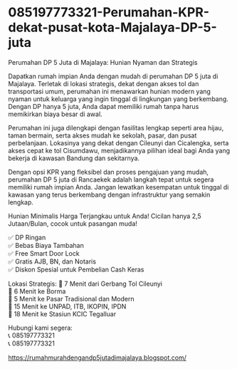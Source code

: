 # 085197773321-Perumahan-KPR-dekat-pusat-kota-Majalaya-DP-5-juta
Perumahan DP 5 Juta di Majalaya: Hunian Nyaman dan Strategis

Dapatkan rumah impian Anda dengan mudah di perumahan DP 5 juta di Majalaya. Terletak di lokasi strategis, dekat dengan akses tol dan transportasi umum, perumahan ini menawarkan hunian modern yang nyaman untuk keluarga yang ingin tinggal di lingkungan yang berkembang. Dengan DP hanya 5 juta, Anda dapat memiliki rumah tanpa harus memikirkan biaya besar di awal.

Perumahan ini juga dilengkapi dengan fasilitas lengkap seperti area hijau, taman bermain, serta akses mudah ke sekolah, pasar, dan pusat perbelanjaan. Lokasinya yang dekat dengan Cileunyi dan Cicalengka, serta akses cepat ke tol Cisumdawu, menjadikannya pilihan ideal bagi Anda yang bekerja di kawasan Bandung dan sekitarnya.

Dengan opsi KPR yang fleksibel dan proses pengajuan yang mudah, perumahan DP 5 juta di Rancaekek adalah langkah tepat untuk segera memiliki rumah impian Anda. Jangan lewatkan kesempatan untuk tinggal di kawasan yang terus berkembang dengan infrastruktur yang semakin lengkap.

Hunian Minimalis Harga Terjangkau untuk Anda! Cicilan hanya 2,5 Jutaan/Bulan, cocok untuk pasangan muda!

✅ DP Ringan  
✅ Bebas Biaya Tambahan  
✅ Free Smart Door Lock  
✅ Gratis AJB, BN, dan Notaris  
✅ Diskon Spesial untuk Pembelian Cash Keras  

Lokasi Strategis:
📍 7 Menit dari Gerbang Tol Cileunyi  
📍 6 Menit ke Borma  
📍 5 Menit ke Pasar Tradisional dan Modern  
📍 15 Menit ke UNPAD, ITB, IKOPIN, IPDN  
📍 18 Menit ke Stasiun KCIC Tegalluar  

Hubungi kami segera:  
📞 085197773321  
📞 085197773321  


https://rumahmurahdengandp5jutadimajalaya.blogspot.com/
